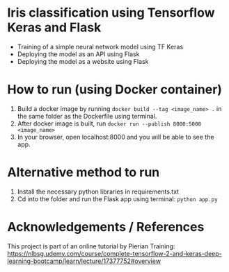 # Iris classification using Tensorflow Keras and Flask

- Training of a simple neural network model using TF Keras
- Deploying the model as an API using Flask
- Deploying the model as a website using Flask

# How to run (using Docker container)
1. Build a docker image by running `docker build --tag <image_name> .` in the same folder as the Dockerfile using terminal.
2. After docker image is built, run `docker run --publish 8000:5000 <image_name>`
3. In your browser, open localhost:8000 and you will be able to see the app.

# Alternative method to run
1. Install the necessary python libraries in requirements.txt
2. Cd into the folder and run the Flask app using terminal: `python app.py`


# Acknowledgements / References

This project is part of an online tutorial by Pierian Training: https://nlbsg.udemy.com/course/complete-tensorflow-2-and-keras-deep-learning-bootcamp/learn/lecture/17377752#overview

